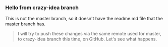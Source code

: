 ### Hello from crazy-idea branch

This is not the master branch, so it doesn't have the readme.md file that the master branch has.

>I will try to push these changes via the same remote used for master, to crazy-idea branch this time, on GitHub. Let's see what happens.

